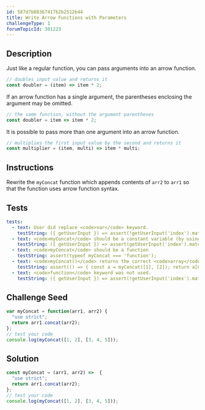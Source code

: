```yaml
---
id: 587d7b88367417b2b2512b44
title: Write Arrow Functions with Parameters
challengeType: 1
forumTopicId: 301223
---
```


## Description
<section id='description'>
Just like a regular function, you can pass arguments into an arrow function.

```js
// doubles input value and returns it
const doubler = (item) => item * 2;
```

If an arrow function has a single argument, the parentheses enclosing the argument may be omitted.

```js
// the same function, without the argument parentheses
const doubler = item => item * 2;
```

It is possible to pass more than one argument into an arrow function.

```js
// multiplies the first input value by the second and returns it
const multiplier = (item, multi) => item * multi;
```

</section>

## Instructions
<section id='instructions'>
Rewrite the <code>myConcat</code> function which appends contents of <code>arr2</code> to <code>arr1</code> so that the function uses arrow function syntax.
</section>

## Tests
<section id='tests'>

```yml
tests:
  - text: User did replace <code>var</code> keyword.
    testString: ({ getUserInput }) => assert(!getUserInput('index').match(/var/g));
  - text: <code>myConcat</code> should be a constant variable (by using <code>const</code>).
    testString: ({ getUserInput }) => assert(getUserInput('index').match(/const\s+myConcat/g));
  - text: <code>myConcat</code> should be a function
    testString: assert(typeof myConcat === 'function');
  - text: <code>myConcat()</code> returns the correct <code>array</code>
    testString: assert(() => { const a = myConcat([1], [2]); return a[0] == 1 && a[1] == 2; });
  - text: <code>function</code> keyword was not used.
    testString: ({ getUserInput }) => assert(!getUserInput('index').match(/function/g));

```

</section>

## Challenge Seed
<section id='challengeSeed'>

<div id='js-seed'>

```js
var myConcat = function(arr1, arr2) {
  "use strict";
  return arr1.concat(arr2);
};
// test your code
console.log(myConcat([1, 2], [3, 4, 5]));
```

</div>



</section>

## Solution
<section id='solution'>

```js
const myConcat = (arr1, arr2) =>  {
  "use strict";
  return arr1.concat(arr2);
};
// test your code
console.log(myConcat([1, 2], [3, 4, 5]));
```

</section>
